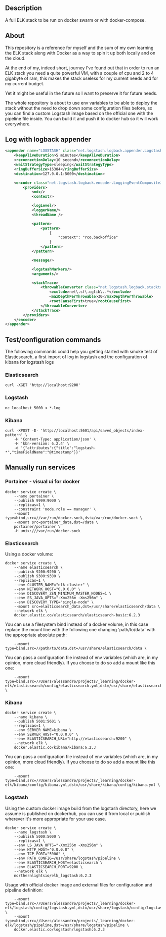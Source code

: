 
## Description

A full ELK stack to be run on docker swarm or with docker-compose.

## About

This repository is a reference for myself and the sum of my own learning the ELK stack along with Docker as a way to spin it up both locally and on the cloud.

At the end of my, indeed short, journey I've found out that in order to run an ELK stack you need a quite powerful VM, with a couple of cpu and 2 to 4 gigabyte of ram, this makes the stack useless for my current needs and for my current budget.

Yet it might be useful in the future so I want to preserve it for future needs.

The whole repository is about to use env variables to be able to deploy the stack without the need to drop down some configuration files before, so you can find a custom Logstash image based on the official one with the pipeline file inside. You can build it and push it to docker hub so it will work everywhere.

## Log with logback appender

```xml
<appender name="LOGSTASH" class="net.logstash.logback.appender.LogstashTcpSocketAppender">
    <keepAliveDuration>5 minutes</keepAliveDuration>
    <reconnectionDelay>10 second</reconnectionDelay>
    <waitStrategyType>sleeping</waitStrategyType>
    <ringBufferSize>16384</ringBufferSize>
    <destination>127.0.0.1:5000</destination>

    <encoder class="net.logstash.logback.encoder.LoggingEventCompositeJsonEncoder">
        <providers>
            <mdc/>
            <context/>

            <logLevel/>
            <loggerName/>
            <threadName />

            <pattern>
                <pattern>
                    {
                        "context": "rco.backoffice"
                    }
                </pattern>
            </pattern>

            <message/>

            <logstashMarkers/>
            <arguments/>

            <stackTrace>
                <throwableConverter class="net.logstash.logback.stacktrace.ShortenedThrowableConverter">
                    <exclude>net\.sf\.cglib\..*</exclude>
                    <maxDepthPerThrowable>30</maxDepthPerThrowable>
                    <rootCauseFirst>true</rootCauseFirst>
                </throwableConverter>
            </stackTrace>
        </providers>
    </encoder>
</appender>
```

## Test/configuration commands

The following commands could help you getting started with smoke test of Elasticsearch, a first import of log in logstash and the configuration of kibana for logstash logs

### Elasticsearch

```
curl -XGET 'http://localhost:9200'
```

### Logstash

```
nc localhost 5000 < *.log
```

### Kibana

```
curl -XPOST -D- 'http://localhost:5601/api/saved_objects/index-pattern' \
    -H 'Content-Type: application/json' \
    -H 'kbn-version: 6.2.4' \
    -d '{"attributes":{"title":"logstash-*","timeFieldName":"@timestamp"}}'
```

## Manually run services

### Portainer - visual ui for docker

```
docker service create \
    --name portainer \
    --publish 9999:9000 \
    --replicas=1 \
    --constraint 'node.role == manager' \
    --mount type=bind,src=//var/run/docker.sock,dst=/var/run/docker.sock \
    --mount src=portainer_data,dst=/data \
    portainer/portainer \
    -H unix:///var/run/docker.sock
```

### Elasticsearch

Using a docker volume:

```
docker service create \
    --name elasticsearch \
    --publish 9200:9200 \
    --publish 9300:9300 \
    --replicas=1 \
    --env CLUSTER_NAME="elk-cluster" \
    --env NETWORK_HOST="0.0.0.0" \
    --env DISCOVERY_ZEN_MINIMUM_MASTER_NODES=1 \
    --env ES_JAVA_OPTS="-Xmx256m -Xms256m" \
    --env DISCOVERY_TYPE="single-node" \
    --mount src=elasticsearch_data,dst=/usr/share/elasticsearch/data \
    --network elk \
    docker.elastic.co/elasticsearch/elasticsearch-basic:6.2.3
```

You can use a filesystem bind instead of a docker volume, in this case replace the mount line with the following one changing 'path/to/data' with the appropriate absolute path:

```
    --mount type=bind,src=//path/to/data,dst=/usr/share/elasticsearch/data \
```

You can pass a configuration file instead of env variables (which are, in my opinion, more cloud friendly). If you choose to do so add a mount like this one:

```
    --mount type=bind,src=//Users/alessandro/projects/_learning/docker-elk/elasticsearch/config/elasticsearch.yml,dst=/usr/share/elasticsearch/config/elasticsearch.yml \
```

### Kibana

```
docker service create \
    --name kibana \
    --publish 5601:5601 \
    --replicas=1 \
    --env SERVER_NAME=kibana \
    --env SERVER_HOST="0.0.0.0" \
    --env ELASTICSEARCH_URL="http://elasticsearch:9200" \
    --network elk \
    docker.elastic.co/kibana/kibana:6.2.3
```

You can pass a configuration file instead of env variables (which are, in my opinion, more cloud friendly). If you choose to do so add a mount like this one:

```
    --mount type=bind,src=//Users/alessandro/projects/_learning/docker-elk/kibana/config/kibana.yml,dst=/usr/share/kibana/config/kibana.yml \
```

### Logstash 

Using the custom docker image build from the logstash directory, here we assume is published on dockerhub, you can use it from local or publish wherever it's more appropriate for your use case.

```
docker service create \
    --name logstash \
    --publish 5000:5000 \
    --replicas=1 \
    --env LS_JAVA_OPTS="-Xmx256m -Xms256m" \
    --env HTTP_HOST="0.0.0.0" \
    --env TCP_PORT="5000" \
    --env PATH_CONFIG=/usr/share/logstash/pipeline \
    --env ELASTICSEARCH_HOST=elasticsearch \
    --env ELASTICSEARCH_PORT=9200 \
    --network elk \
    northernlightsio/elk_logstash:6.2.3
```

Usage with official docker image and external files for configuration and pipeline definition:

```
    --mount type=bind,src=//Users/alessandro/projects/_learning/docker-elk/logstash/config/logstash.yml,dst=/usr/share/logstash/config/logstash.yml \
    --mount type=bind,src=//Users/alessandro/projects/_learning/docker-elk/logstash/pipeline,dst=/usr/share/logstash/pipeline \
    docker.elastic.co/logstash/logstash:6.2.3
```


